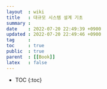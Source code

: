 ```yaml
---
layout  : wiki
title   : 대규모 시스템 설계 기초
summary : 
date    : 2022-07-20 22:49:39 +0900
updated : 2022-07-20 22:49:46 +0900
tag     : 
toc     : true
public  : true
parent  : [[Book]]
latex   : false
---
```

* TOC
{:toc}

# 
